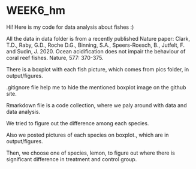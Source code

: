 # WEEK6_hm
 
Hi! Here is my code for data analysis about fishes :)

All the data in data folder is from a recently published Nature paper:
Clark, T.D., Raby, G.D., Roche D.G., Binning, S.A., Speers-Roesch, B., Jutfelt, F. and Sudin, J. 2020. Ocean acidification does not impair the behaviour of coral reef fishes. Nature, 577: 370-375.

There is a boxplot with each fish picture, which comes from pics folder, in output/figures.

.gitignore file help me to hide the mentioned boxplot image on the github site.

Rmarkdown file is a code collection, where we paly around with data and data analysis.

We tried to figure out the difference among each species.

Also we posted pictures of each species on boxplot., which are in output/figures.

Then, we choose one of species, lemon, to figure out where there is significant difference in treatment and control group.

